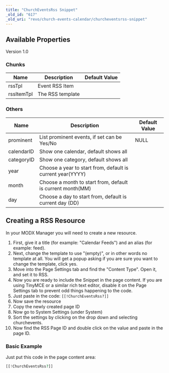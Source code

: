 ```yaml
---
title: "ChurchEventsRss Snippet"
_old_id: "617"
_old_uri: "revo/church-events-calendar/churcheventsrss-snippet"
---
```


## Available Properties

Version 1.0

### Chunks

| Name       | Description      | Default Value |
| ---------- | ---------------- | ------------- |
| rssTpl     | Event RSS Item   |               |
| rssItemTpl | The RSS template |               |

### Others

| Name       | Description                                                | Default Value |
| ---------- | ---------------------------------------------------------- | ------------- |
| prominent  | List prominent events, if set can be Yes/No                | NULL          |
| calendarID | Show one calendar, default shows all                       |               |
| categoryID | Show one category, default shows all                       |               |
| year       | Choose a year to start from, default is current year(YYYY) |               |
| month      | Choose a month to start from, default is current month(MM) |               |
| day        | Choose a day to start from, default is current day (DD)    |               |

## Creating a RSS Resource

In your MODX Manager you will need to create a new resource.

1. First, give it a title (for example: "Calendar Feeds") and an alias (for example: feed).
2. Next, change the template to use "(empty)", or in other words no template at all. You will get a popup asking if you are sure you want to change the template, click yes.
3. Move into the Page Settings tab and find the "Content Type". Open it, and set it to RSS.
4. Now you are ready to include the Snippet in the page content. If you are using TinyMCE or a similar rich text editor, disable it on the Page Settings tab to prevent odd things happening to the code.
5. Just paste in the code: `[[!ChurchEventsRss?]]`
6. Now save the resource
7. Copy the newly created page ID
8. Now go to System Settings (under System)
9. Sort the settings by clicking on the drop down and selecting churchevents.
10. Now find the RSS Page ID and double click on the value and paste in the page ID.

### Basic Example

Just put this code in the page content area:

``` php 
[[!ChurchEventsRss?]]
```
